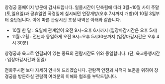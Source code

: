 창경궁 홈페이지 방문에 감사드립니다. 일몰시간이 단축됨에 따라 3월~10월 사이 주말(토,일요일)과 공휴일인 국경일에 실시되던 연장개방(오후 7시까지 개방)이 10월 3일부터 중단됩니다. 이에 따른 관람시간 조정 내역은 아래와 같습니다.

- 10월 한 달 : 요일에 관계없이 오전 9시~오후 6시까지 (입장마감시간은 오후 5시)
- 11월~2월 : 전년과 동일하게 오전 9시~오후 5시30분까지 (입장마감시간은 오후 4시 30분)

창경궁과 육교로 연결되어 있는 종묘의 관람시간도 위와 동일합니다. (단, 육교통행시간 : 입장마감시간과 동일)

전화주시면 보다 자세히 안내해 드리겠습니다. 관람객 안전과 사적지 보존을 위하여 창경궁을 방문하실 관람객 여러분의 이해와 협조를 부탁드립니다.